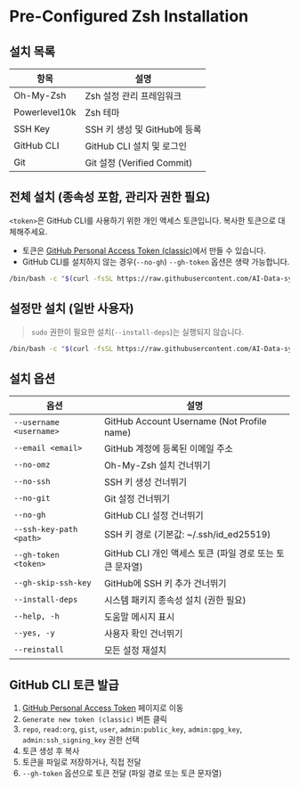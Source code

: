 
# Pre-Configured Zsh Installation

## 설치 목록

| 항목          | 설명                         |
| ------------- | ---------------------------- |
| Oh-My-Zsh     | Zsh 설정 관리 프레임워크     |
| Powerlevel10k | Zsh 테마                     |
| SSH Key       | SSH 키 생성 및 GitHub에 등록 |
| GitHub CLI    | GitHub CLI 설치 및 로그인    |
| Git           | Git 설정 (Verified Commit)   |

## 전체 설치 (종속성 포함, 관리자 권한 필요)

`<token>`은 GitHub CLI를 사용하기 위한 개인 액세스 토큰입니다. 복사한 토큰으로 대체해주세요.

- 토큰은 [GitHub Personal Access Token (classic)](https://github.com/settings/tokens)에서 만들 수 있습니다.
- GitHub CLI를 설치하지 않는 경우(`--no-gh`) `--gh-token` 옵션은 생략 가능합니다.

```bash
/bin/bash -c "$(curl -fsSL https://raw.githubusercontent.com/AI-Data-system-EH/user-content/main/zsh/install.sh)" -- --install-deps --gh-token <token>
```

## 설정만 설치 (일반 사용자)

> `sudo` 권한이 필요한 설치(`--install-deps`)는 실행되지 않습니다.

```bash
/bin/bash -c "$(curl -fsSL https://raw.githubusercontent.com/AI-Data-system-EH/user-content/main/zsh/install.sh)" -- --gh-token <token>
```

## 설치 옵션

| 옵션                    | 설명                                                     |
| ----------------------- | -------------------------------------------------------- |
| `--username <username>` | GitHub Account Username (Not Profile name)               |
| `--email <email>`       | GitHub 계정에 등록된 이메일 주소                         |
| `--no-omz`              | Oh-My-Zsh 설치 건너뛰기                                  |
| `--no-ssh`              | SSH 키 생성 건너뛰기                                     |
| `--no-git`              | Git 설정 건너뛰기                                        |
| `--no-gh`               | GitHub CLI 설정 건너뛰기                                 |
| `--ssh-key-path <path>` | SSH 키 경로 (기본값: ~/.ssh/id_ed25519)                  |
| `--gh-token <token>`    | GitHub CLI 개인 액세스 토큰 (파일 경로 또는 토큰 문자열) |
| `--gh-skip-ssh-key`     | GitHub에 SSH 키 추가 건너뛰기                            |
| `--install-deps`        | 시스템 패키지 종속성 설치 (권한 필요)                    |
| `--help, -h`            | 도움말 메시지 표시                                       |
| `--yes, -y`             | 사용자 확인 건너뛰기                                     |
| `--reinstall`           | 모든 설정 재설치                                         |

## GitHub CLI 토큰 발급

1. [GitHub Personal Access Token](https://github.com/settings/tokens) 페이지로 이동
2. `Generate new token (classic)` 버튼 클릭
3. `repo`, `read:org`, `gist`, `user`, `admin:public_key`, `admin:gpg_key`, `admin:ssh_signing_key` 권한 선택
4. 토큰 생성 후 복사
5. 토큰을 파일로 저장하거나, 직접 전달
6. `--gh-token` 옵션으로 토큰 전달 (파일 경로 또는 토큰 문자열)
